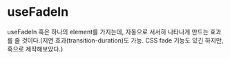 # useFadeIn
useFadeIn 훅은 하나의 element를 가지는데, 자동으로 서서히 나타나게 만드는 효과를 줄 것이다.(지연 효과(transition-duration)도 가능. CSS fade 기능도 있긴 하지만, 훅으로 제작해보았다.) 